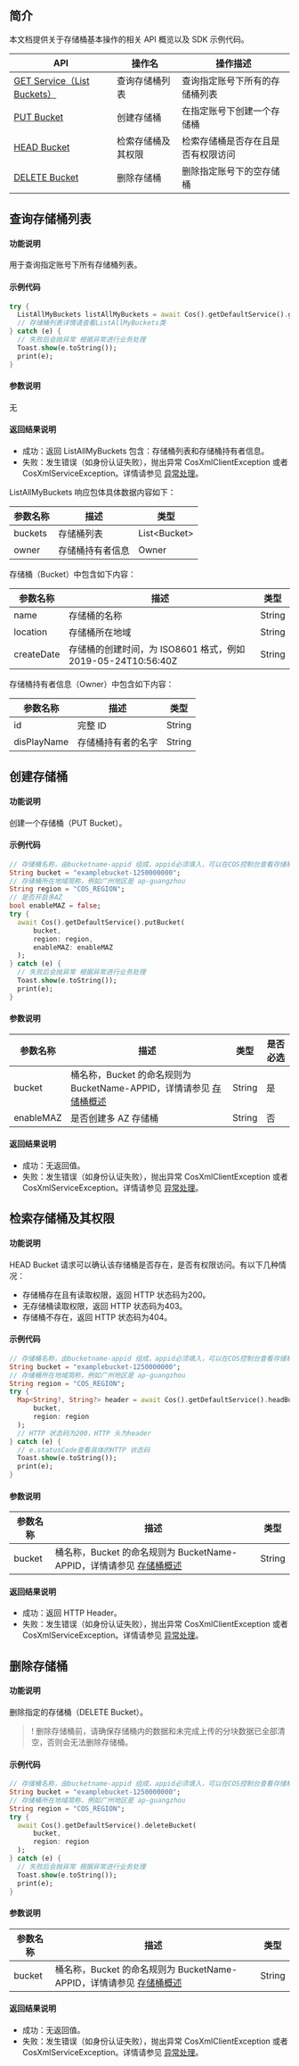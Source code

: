 ## 简介

本文档提供关于存储桶基本操作的相关 API 概览以及 SDK 示例代码。

| API                                                          | 操作名             | 操作描述                           |
| ------------------------------------------------------------ | ------------------ | ---------------------------------- |
| [GET Service（List Buckets）](https://cloud.tencent.com/document/product/436/8291) | 查询存储桶列表     | 查询指定账号下所有的存储桶列表     |
| [PUT Bucket](https://cloud.tencent.com/document/product/436/7738) | 创建存储桶         | 在指定账号下创建一个存储桶         |
| [HEAD Bucket](https://cloud.tencent.com/document/product/436/7735) | 检索存储桶及其权限 | 检索存储桶是否存在且是否有权限访问 |
| [DELETE Bucket](https://cloud.tencent.com/document/product/436/7732) | 删除存储桶         | 删除指定账号下的空存储桶           |

## 查询存储桶列表

#### 功能说明

用于查询指定账号下所有存储桶列表。

#### 示例代码

```dart
try {
  ListAllMyBuckets listAllMyBuckets = await Cos().getDefaultService().getService();
  // 存储桶列表详情请查看ListAllMyBuckets类
} catch (e) {
  // 失败后会抛异常 根据异常进行业务处理
  Toast.show(e.toString());
  print(e);
}
```

#### 参数说明
无

#### 返回结果说明

- 成功：返回 ListAllMyBuckets 包含：存储桶列表和存储桶持有者信息。
- 失败：发生错误（如身份认证失败），抛出异常 CosXmlClientException 或者 CosXmlServiceException。详情请参见 [异常处理](https://cloud.tencent.com/document/product/436/86180)。

ListAllMyBuckets 响应包体具体数据内容如下：

| 参数名称   | 描述                                                         | 类型   |
| ---------- | ------------------------------------------------------------ | ------ |
| buckets | 存储桶列表 | List&lt;Bucket&gt; |
| owner | 存储桶持有者信息 | Owner |

存储桶（Bucket）中包含如下内容：

| 参数名称   | 描述                                                         | 类型   |
| ---------- | ------------------------------------------------------------ | ------ |
| name | 存储桶的名称 | String |
| location | 存储桶所在地域 | String |
| createDate | 存储桶的创建时间，为 ISO8601 格式，例如2019-05-24T10:56:40Z | String |

存储桶持有者信息（Owner）中包含如下内容：

| 参数名称   | 描述                                                         | 类型   |
| ---------- | ------------------------------------------------------------ | ------ |
| id | 完整 ID | String |
| disPlayName | 存储桶持有者的名字 | String |

## 创建存储桶

#### 功能说明

创建一个存储桶（PUT Bucket）。

#### 示例代码

```dart
// 存储桶名称，由bucketname-appid 组成，appid必须填入，可以在COS控制台查看存储桶名称。 https://console.cloud.tencent.com/cos5/bucket
String bucket = "examplebucket-1250000000";
// 存储桶所在地域简称，例如广州地区是 ap-guangzhou
String region = "COS_REGION";
// 是否开启多AZ
bool enableMAZ = false;
try {
  await Cos().getDefaultService().putBucket(
      bucket, 
      region: region,
      enableMAZ: enableMAZ
  );
} catch (e) {
  // 失败后会抛异常 根据异常进行业务处理
  Toast.show(e.toString());
  print(e);
}
```

#### 参数说明

| 参数名称   | 描述                                                         | 类型   | 是否必选 |
| ---------- | ------------------------------------------------------------ | ------ | ------ |
| bucket | 桶名称，Bucket 的命名规则为 BucketName-APPID，详情请参见 [存储桶概述](https://cloud.tencent.com/document/product/436/13312) | String | 是 |
| enableMAZ | 是否创建多 AZ 存储桶 | String | 否 |

#### 返回结果说明

- 成功：无返回值。
- 失败：发生错误（如身份认证失败），抛出异常 CosXmlClientException 或者 CosXmlServiceException。详情请参见 [异常处理](https://cloud.tencent.com/document/product/436/86180)。

## 检索存储桶及其权限

#### 功能说明

HEAD Bucket 请求可以确认该存储桶是否存在，是否有权限访问。有以下几种情况：

- 存储桶存在且有读取权限，返回 HTTP 状态码为200。
- 无存储桶读取权限，返回 HTTP 状态码为403。
- 存储桶不存在，返回 HTTP 状态码为404。

#### 示例代码

```dart
// 存储桶名称，由bucketname-appid 组成，appid必须填入，可以在COS控制台查看存储桶名称。 https://console.cloud.tencent.com/cos5/bucket
String bucket = "examplebucket-1250000000";
// 存储桶所在地域简称，例如广州地区是 ap-guangzhou
String region = "COS_REGION";
try {
  Map<String?, String?> header = await Cos().getDefaultService().headBucket(
      bucket,
      region: region
  );
  // HTTP 状态码为200，HTTP 头为header
} catch (e) {
  // e.statusCode查看具体的HTTP 状态码
  Toast.show(e.toString());
  print(e);
}
```

#### 参数说明

| 参数名称   | 描述                                                         | 类型   |
| ---------- | ------------------------------------------------------------ | ------ |
| bucket | 桶名称，Bucket 的命名规则为 BucketName-APPID，详情请参见 [存储桶概述](https://cloud.tencent.com/document/product/436/13312) | String |

#### 返回结果说明

- 成功：返回 HTTP Header。
- 失败：发生错误（如身份认证失败），抛出异常 CosXmlClientException 或者 CosXmlServiceException。详情请参见 [异常处理](https://cloud.tencent.com/document/product/436/86180)。

## 删除存储桶

#### 功能说明

删除指定的存储桶（DELETE Bucket）。

>! 删除存储桶前，请确保存储桶内的数据和未完成上传的分块数据已全部清空，否则会无法删除存储桶。

#### 示例代码

```dart
// 存储桶名称，由bucketname-appid 组成，appid必须填入，可以在COS控制台查看存储桶名称。 https://console.cloud.tencent.com/cos5/bucket
String bucket = "examplebucket-1250000000";
// 存储桶所在地域简称，例如广州地区是 ap-guangzhou
String region = "COS_REGION";
try {
  await Cos().getDefaultService().deleteBucket(
      bucket,
      region: region
  );
} catch (e) {
  // 失败后会抛异常 根据异常进行业务处理
  Toast.show(e.toString());
  print(e);
}
```

#### 参数说明

| 参数名称   | 描述                                                         | 类型   |
| ---------- | ------------------------------------------------------------ | ------ |
| bucket | 桶名称，Bucket 的命名规则为 BucketName-APPID，详情请参见 [存储桶概述](https://cloud.tencent.com/document/product/436/13312) | String |

#### 返回结果说明

- 成功：无返回值。
- 失败：发生错误（如身份认证失败），抛出异常 CosXmlClientException 或者 CosXmlServiceException。详情请参见 [异常处理](https://cloud.tencent.com/document/product/436/86180)。
